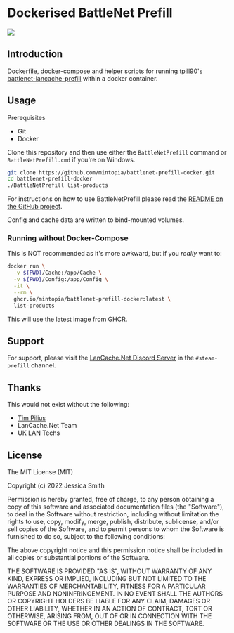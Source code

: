 # Dockerised BattleNet Prefill

[![](https://dcbadge.vercel.app/api/server/BKnBS4u?style=flat-square)](https://discord.com/invite/lancachenet)

## Introduction

Dockerfile, docker-compose and helper scripts for running [tpill90](https://github.com/tpill90)'s [battlenet-lancache-prefill](https://github.com/tpill90/battlenet-lancache-prefill) within a docker container.

## Usage

Prerequisites

 - Git
 - Docker

Clone this repository and then use either the `BattleNetPrefill` command or `BattleNetPrefill.cmd` if you're on Windows.

```bash
git clone https://github.com/mintopia/battlenet-prefill-docker.git
cd battlenet-prefill-docker
./BattleNetPrefill list-products
```

For instructions on how to use BattleNetPrefill please read the [README on the GitHub project](https://github.com/tpill90/battlenet-lancache-prefill).

Config and cache data are written to bind-mounted volumes.

### Running without Docker-Compose

This is NOT recommended as it's more awkward, but if you *really* want to:

```bash
docker run \
  -v ${PWD}/Cache:/app/Cache \
  -v ${PWD}/Config:/app/Config \
  -it \
  --rm \
  ghcr.io/mintopia/battlenet-prefill-docker:latest \
  list-products
```

This will use the latest image from GHCR.

## Support

For support, please visit the [LanCache.Net Discord Server](https://discord.com/invite/lancachenet) in the `#steam-prefill` channel.

## Thanks

This would not exist without the following:

- [Tim Pilius](https://github.com/tpill90)
- LanCache.Net Team
- UK LAN Techs

## License

The MIT License (MIT)

Copyright (c) 2022 Jessica Smith

Permission is hereby granted, free of charge, to any person obtaining a copy
of this software and associated documentation files (the "Software"), to deal
in the Software without restriction, including without limitation the rights
to use, copy, modify, merge, publish, distribute, sublicense, and/or sell
copies of the Software, and to permit persons to whom the Software is
furnished to do so, subject to the following conditions:

The above copyright notice and this permission notice shall be included in
all copies or substantial portions of the Software.

THE SOFTWARE IS PROVIDED "AS IS", WITHOUT WARRANTY OF ANY KIND, EXPRESS OR
IMPLIED, INCLUDING BUT NOT LIMITED TO THE WARRANTIES OF MERCHANTABILITY,
FITNESS FOR A PARTICULAR PURPOSE AND NONINFRINGEMENT. IN NO EVENT SHALL THE
AUTHORS OR COPYRIGHT HOLDERS BE LIABLE FOR ANY CLAIM, DAMAGES OR OTHER
LIABILITY, WHETHER IN AN ACTION OF CONTRACT, TORT OR OTHERWISE, ARISING FROM,
OUT OF OR IN CONNECTION WITH THE SOFTWARE OR THE USE OR OTHER DEALINGS IN
THE SOFTWARE.
